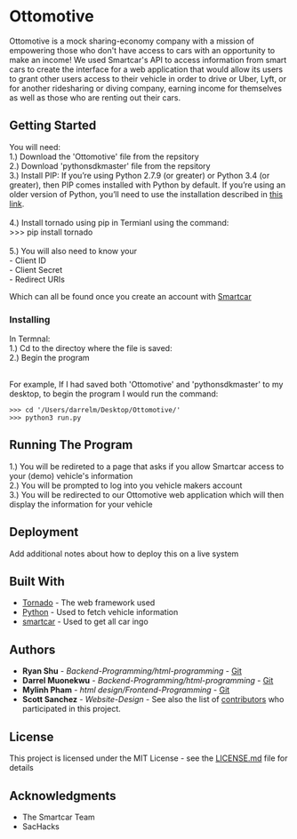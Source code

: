 # Ottomotive

Ottomotive is a mock sharing-economy company with a mission of empowering those who don't have access to cars with an opportunity to make an income! We used Smartcar's API to access information from smart cars to create the interface for a web application that would allow its users to grant other users access to their vehicle in order to drive or Uber, Lyft, or for another ridesharing or diving company, earning income for themselves as well as those who are renting out their cars. 

## Getting Started


You will need:  
1.) Download the 'Ottomotive' file from the repsitory<br />
2.) Download 'pythonsdkmaster' file from the repsitory<br />
3.) Install PIP:  If you’re using Python 2.7.9 (or greater) or Python 3.4 (or greater), then PIP comes installed with Python by default. If you’re using an older version of Python, you’ll need to use the installation described in [this link](https://packaging.python.org/tutorials/installing-packages).<br /><br />
4.) Install tornado using pip in Termianl using the command:  
    >>> pip install tornado<br /><br />
5.) You will also need to know your <br />
    - Client ID<br />
    - Client Secret<br />
    - Redirect URIs<br />
    
Which can all be found once you create an account with [Smartcar](https://smartcar.com/)
<br />
### Installing
In Termnal:<br />
1.) Cd to the directoy where the file is saved:<br />
2.) Begin the program<br /><br />

For example, If I had saved both 'Ottomotive' and 'pythonsdkmaster' to my desktop, to begin the program I would run the command:

```
>>> cd '/Users/darrelm/Desktop/Ottomotive/'
>>> python3 run.py
```
## Running The Program<br />

1.) You will be redireted to a page that asks if you allow Smartcar access to your (demo) vehicle's information<br />
2.) You will be prompted to log into you vehicle makers account<br />
3.) You will be redirected to our Ottomotive web application which will then display the information for your vehicle<br />

## Deployment

Add additional notes about how to deploy this on a live system

## Built With

* [Tornado](https://www.tornadoweb.org/) - The web framework used
* [Python](https://www.python.org/) - Used to fetch vehicle information
* [smartcar](https://smartcar.com/) - Used to get all car ingo


## Authors

* **Ryan Shu** - *Backend-Programming/html-programming* - [Git](https://github.com/ryanshuzzz)
* **Darrel Muonekwu** - *Backend-Programming/html-programming* - [Git](https://github.com/darrel1925)
* **Mylinh Pham** - *html design/Frontend-Programming* - [Git](https://github.com/darrel1925)
* **Scott Sanchez** - *Website-Design* -
See also the list of [contributors](https://github.com/ryanshuzzz/ottomotive/contributors) who participated in this project.

## License

This project is licensed under the MIT License - see the [LICENSE.md](LICENSE.md) file for details

## Acknowledgments

* The Smartcar Team
* SacHacks


